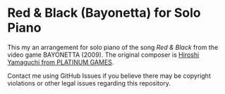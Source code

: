 # Red & Black (Bayonetta) for Solo Piano

This my an arrangement for solo piano of the song *Red & Black* from the video game BAYONETTA (2009). The original composer is [Hiroshi Yamaguchi from PLATINUM GAMES](https://www.platinumgames.com/interview/hiroshi-yamaguchi).

Contact me using GitHub Issues if you believe there may be copyright violations or other legal issues regarding this repository.
